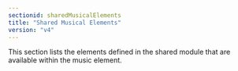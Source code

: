 ```yaml
---
sectionid: sharedMusicalElements
title: "Shared Musical Elements"
version: "v4"
---
```


This section lists the elements defined in the shared module that are available within the music element.

